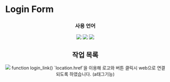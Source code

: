 # Login Form

<div align="center">
    <h3>사용 언어</h3>
    <img src="https://img.shields.io/badge/HTML5-E34F26?style=flat&logo=HTML5&logoColor=white" />
    <img src="https://img.shields.io/badge/CSS3-1572B6?style=flat&logo=CSS3&logoColor=white" />
    <img src="https://img.shields.io/badge/JavaScript-F7DF1E?style=flat&logo=JavaScript&logoColor=white" />
    <h2>작업 목록</h2>
    <img src="https://img.shields.io/badge/Cachet-000?style=flat&logo=Cachet&logoColor=white" /> 
    function login_link() `location.href`을 이용해 로고와 버튼 클릭시 web으로 연결되도록 하였습니다. (a태그기능)
</div>